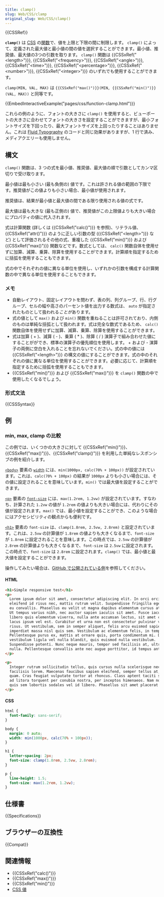 ```yaml
---
title: clamp()
slug: Web/CSS/clamp
original_slug: Web/CSS/clamp()
---
```


{{CSSRef}}

**`clamp()`** は [CSS](/ja/docs/Web/CSS) の[関数](/ja/docs/Web/CSS/CSS_Functions)で、値を上限と下限の間に制限します。 `clamp()` によって、定義された最大値と最小値の間の値を選択することができます。最小値、推奨値、最大値の3つの引数を取ります。 `clamp()` 関数は {{CSSxRef("&lt;length&gt;")}}, {{CSSxRef("&lt;frequency&gt;")}}, {{CSSxRef("&lt;angle&gt;")}}, {{CSSxRef("&lt;time&gt;")}}, {{CSSxRef("&lt;percentage&gt;")}}, {{CSSxRef("&lt;number&gt;")}}, {{CSSxRef("&lt;integer&gt;")}} のいずれでも使用することができます。

`clamp(MIN, VAL, MAX)` は `{{CSSxRef("max()")}}(MIN, {{CSSxRef("min()")}}(VAL, MAX))` と同等です。

{{EmbedInteractiveExample("pages/css/function-clamp.html")}}

これらの例のように、フォントの大きさに `clamp()` を使用すると、ビューポートの大きさに合わせてフォントの大きさを設定することができますが、最小フォントサイズを下回ったり、最大フォントサイズを上回ったりすることはありません。これは [Fluid Typography](https://css-tricks.com/snippets/css/fluid-typography/) のコードと同じ効果がありますが、1 行で済み、メディアクエリーも使用しません。

## 構文

`clamp()` 関数は、3 つの式を最小値、推奨値、最大値の順で引数としてカンマ区切りで受け取ります。

最小値は最も小さい (最も負側の) 値です。これは許される値の範囲の下限です。推奨値がこの値よりも小さい場合、最小値が使用されます。

推奨値は、結果が最小値と最大値の間である限り使用される値の式です。

最大値は最も大きな (最も正側の) 値で、推奨値がこの上限値よりも大きい場合にプロパティの値に代入されます。

式は計算関数 (詳しくは {{CSSxRef("calc()")}} を参照)、リテラル値、 {{CSSxRef("attr()")}} のように正しい引数の型 ({{CSSxRef("&lt;length&gt;")}} など) として評価されるその他の式、重複した {{CSSxRef("min()")}} および {{CSSxRef("max()")}} 関数などです。数式としては、 `calc()` 関数自体を使用せずに加算、減算、乗算、除算を使用することができます。計算順を指定するために括弧を使用することもできます。

式の中でそれぞれの値に異なる単位を使用し、いずれかの引数を構成する計算関数の中で異なる単位を使用することもできます。

### メモ

- 自動レイアウト、固定レイアウトを問わず、表の列、列グループ、行、行グループ、セルの幅や高さのパーセント値を出力する数式は、 `auto` が指定されたものとして扱われる*ことが*あります。
- 式の値として `max()` および `min()` 関数を重ねることは許可されており、内側のものは単純な括弧として扱われます。式は完全な数式であるため、 `calc()` 関数自体を使用せずに加算、減算、乗算、除算を使用することができます。
- 式は加算 ( + )、減算 ( - )、乗算 ( \* )、除算 ( / ) 演算子で組み合わせた値にすることがができ、標準の演算子の優先順位を使用します。 + および - 演算子の両側に空白を入れることを忘れないでください。式の中の値には {{CSSxRef("&lt;length&gt;")}} の構文の値にすることができます。式の中のそれぞれの値に異なる単位を使用することができます。必要に応じて、計算順を指定するために括弧を使用することもできます。
- {{CSSxRef("min()")}} および {{CSSxRef("max()")}} を `clamp()` 関数の中で使用したくなるでしょう。

### 形式文法

{{CSSSyntax}}

## 例

### min, max, clamp の比較

この例では、いくつかの大きさに対して {{CSSxRef("min()")}}、{{CSSxRef("max()")}}、{{CSSxRef("clamp()")}} を利用した単純なレスポンシブの例を紹介します。

[`<body>`](/ja/docs/Web/HTML/Element/body) 要素の [`width`](/ja/docs/Web/CSS/width) には、`min(1000px, calc(70% + 100px))` が設定されています。これは、`calc(70% + 100px)` の結果が `1000px` よりも小さい場合には、その値に設定されることを意味しています。`min()` では最大値を設定することができます。

[`<p>`](/ja/docs/Web/HTML/Element/p) 要素の [`font-size`](/ja/docs/Web/CSS/font-size) には、`max(1.2rem, 1.2vw)` が設定されています。すなわち、計算された `1.2vw` の値が `1.2rem` の値よりも大きい場合には、代わりにその値が設定されます。`max()` では、最小値を設定することができ、このような場合にはアクセシビリティの観点からも便利です。

[`<h1>`](/ja/docs/Web/HTML/Element/Heading_Elements) 要素の `font-size` は、`clamp(1.8rem, 2.5vw, 2.8rem)` と設定されています。これは、`2.5vw` の計算値が `1.8rem` の値よりも大きくなるまで、`font-size` が `1.8rem` に設定されることを意味します。この時点では、`2.5vw` の計算値が `2.8rem` の計算値よりも大きくなるまで、`font-size` は `2.5vw` に設定されます。この時点で、`font-size` は `2.8rem` に設定されます。`clamp()` では、最小値と最大値を設定することができます。

操作してみたい場合は、[GitHub で公開されている例](https://mdn.github.io/css-examples/min-max-clamp/)を参照してください。

#### HTML

```html
<h1>Simple responsive test</h1>
<p>
  Lorem ipsum dolor sit amet, consectetur adipiscing elit. In orci orci,
  eleifend id risus nec, mattis rutrum velit. Suspendisse fringilla egestas erat
  eu convallis. Phasellus eu velit ut magna dapibus elementum cursus at ligula.
  Ut tempus varius nibh, nec auctor sapien iaculis sit amet. Fusce iaculis,
  libero quis elementum viverra, nulla ante accumsan lectus, sit amet convallis
  lacus ipsum vel est. Curabitur et urna non est consectetur pulvinar vel id
  risus. Ut vestibulum, sem in semper aliquet, felis arcu euismod sapien, ac
  imperdiet massa nisl quis sem. Vestibulum ac elementum felis, in tempor velit.
  Pellentesque purus ex, mattis at ornare quis, porta condimentum mi. Donec
  vestibulum ligula vel nulla blandit, quis euismod nulla vestibulum.
  Suspendisse potenti. Nunc neque mauris, tempor sed facilisis at, ultrices eget
  nulla. Pellentesque convallis ante nec augue porttitor, id tempus ante luctus.
</p>

<p>
  Integer rutrum sollicitudin tellus, quis cursus nulla scelerisque nec. Nunc eu
  facilisis lorem. Maecenas faucibus sapien eleifend, semper tellus at, pharetra
  quam. Cras feugiat vulputate tortor at rhoncus. Class aptent taciti sociosqu
  ad litora torquent per conubia nostra, per inceptos himenaeos. Nam non felis
  quis sem lobortis sodales vel id libero. Phasellus sit amet placerat lorem.
</p>
```

#### CSS

```css
html {
  font-family: sans-serif;
}

body {
  margin: 0 auto;
  width: min(1000px, calc(70% + 100px));
}

h1 {
  letter-spacing: 2px;
  font-size: clamp(1.8rem, 2.5vw, 2.8rem);
}

p {
  line-height: 1.5;
  font-size: max(1.2rem, 1.2vw);
}
```

## 仕様書

{{Specifications}}

## ブラウザーの互換性

{{Compat}}

## 関連情報

- {{CSSxRef("calc()")}}
- {{CSSxRef("max()")}}
- {{CSSxRef("min()")}}
- [CSS 値](/ja/docs/Learn/CSS/Building_blocks/Values_and_units)
